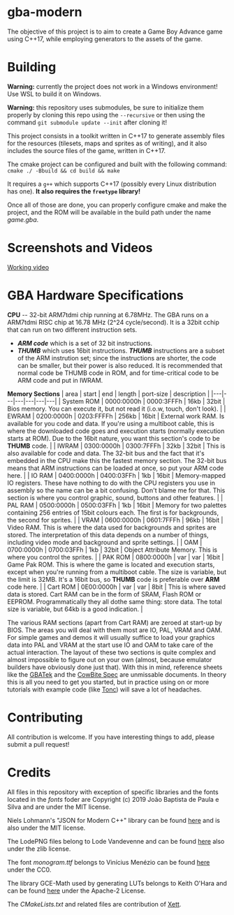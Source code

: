 gba-modern
==========
The objective of this project is to aim to create a Game Boy Advance game using C++17, while employing generators to the assets of the game.

Building
========
**Warning:** currently the project does not work in a Windows environment! Use WSL to build it on Windows.

**Warning:** this repository uses submodules, be sure to initialize them properly by cloning this repo using the `--recursive` or then using the command `git submodule update --init` after cloning it!

This project consists in a toolkit written in C++17 to generate assembly files for the resources (tilesets, maps and sprites as of writing), and it also includes the source files of the game, written in C++17.

The cmake project can be configured and built with the following command:
`cmake ./ -Bbuild && cd build && make`

It requires a `g++` which supports C++17 (possibly every Linux distribution has one). **It also requires the `freetype` library!**

Once all of those are done, you can properly configure cmake and make the project, and the ROM will be available in the build path under the name _game.gba_.

Screenshots and Videos
======================

[Working video](videos/video-0.mp4)

GBA Hardware Specifications
============
**CPU** -- 32-bit ARM7tdmi chip running at 6.78MHz.
The GBA runs on a ARM7tdmi RISC chip at 16.78 MHz (2^24 cycle/second). It is a 32bit cchip that can run on two different instruction sets.
  - ***ARM code*** which is a set of 32 bit instructions.
  - ***THUMB*** which uses 16bit instructions.
***THUMB*** instructions are a subset of the ARM instrution set; since the instructions are shorter, the code can be smaller, but their power is also reduced. It is recommended that normal code be THUMB code in ROM, and for time-critical code to be ARM code and put in IWRAM.

**Memory Sections**
| area | start | end | length | port-size | description |
|---|---|---|---|---|---|
| System ROM | 0000:0000h | 0000:3FFFh | 16kb | 32bit | Bios memory. You can execute it, but not read it (i.o.w, touch, don't look). |
| EWRAM | 0200:0000h | 0203:FFFFh | 256kb | 16bit | External work RAM. Is available for you code and data. If you're using a multiboot cable, this is where the downloaded code goes and execution starts (normally execution starts at ROM). Due to the 16bit nature, you want this section's code to be **THUMB** code. |
| IWRAM | 0300:0000h | 0300:7FFFh | 32kb | 32bit | This is also available for code and data. The 32-bit bus and  the fact that it's embedded in the CPU make this the fastest memory section. The 32-bit bus means that ARM instructions can be loaded at once, so put your ARM code here. |
| IO RAM | 0400:0000h | 0400:03FFh | 1kb | 16bit | Memory-mapped IO registers. These have nothing to do with the CPU registers you use in assembly so the name can be a bit confusing. Don't blame me for that. This section is where you control graphic, sound, buttons and other features. |
| PAL RAM | 0500:0000h | 0500:03FFh | 1kb | 16bit | Memory for two palettes containing 256 entries of 15bit colours each. The first is for backgrounds, the second for sprites. |
| VRAM | 0600:0000h | 0601:7FFFh | 96kb | 16bit | Video RAM. This is where the data used for backgrounds and sprites are stored. The interpretation of this data depends on a number  of things, including video mode and background and sprite settings. |
| OAM | 0700:0000h |  0700:03FFh | 1kb | 32bit | Object Attribute Memory. This is where you control the sprites. |
| PAK ROM | 0800:0000h | var | var | 16bit | Game Pak ROM. This is where the game is located and execution starts, except when you're running from a multiboot cable. The size is variable, but the limit is 32MB. It's a 16bit bus, so **THUMB** code is preferable over **ARM** code here. |
| Cart ROM | 0E00:0000h | var | var | 8bit | This is where saved data is stored. Cart RAM can be in the form of SRAM, Flash ROM or EEPROM. Programmatically they all dothe same thing: store data. The total size is variable, but 64kb is a good indication. |

The various RAM sections (apart from Cart RAM) are zeroed at start-up by BIOS. The areas you will deal with them most are IO, PAL, VRAM and OAM. For simple games and demos it will usually suffice to load your graphics data into PAL and VRAM at the start use IO and OAM to take care of the actual interaction. The layout of these two sections is quite complex and almost impossible to figure out on your own (almost, because emulator builders have obviously done just that). With this in mind, reference sheets like the [GBATek](https://problemkaputt.de/gbatek.htm) and the [CowBite Spec](https://www.cs.rit.edu/~tjh8300/CowBite/CowBiteSpec.htm) are unmissable documents. In theory this is all you need to get you started, but in practice using on or more tutorials with example code (like [Tonc](https://www.coranac.com/tonc/text/)) will save a lot of headaches.

Contributing
============
All contribution is welcome. If you have interesting things to add, please submit a pull request!

Credits
=======
All files in this repository with exception of specific libraries and the fonts located in the _fonts_ foder are Copyright (c) 2019 João Baptista de Paula e Silva and are under the MIT license.

Niels Lohmann's "JSON for Modern C++" library can be found [here](https://github.com/nlohmann/json) and is also under the MIT license.

The LodePNG files belong to Lode Vandevenne and can be found [here](https://lodev.org/lodepng/) also under the zlib license.

The font _monogram.ttf_ belongs to Vinícius Menézio can be found [here](https://datagoblin.itch.io/monogram) under the CC0.

The library GCE-Math used by generating LUTs belongs to Keith O'Hara and can be found [here](https://github.com/kthohr/gcem) under the Apache-2 License.

The _CMakeLists.txt_  and related files are contribution of [Xett](https://github.com/Xett).
